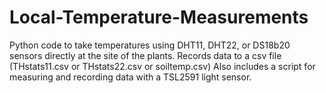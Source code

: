 # Local-Temperature-Measurements
Python code to take temperatures using DHT11, DHT22, or DS18b20 sensors directly at the site of the plants. Records data to a csv file (THstats11.csv or THstats22.csv or soiltemp.csv)
Also includes a script for measuring and recording data with a TSL2591 light sensor.
